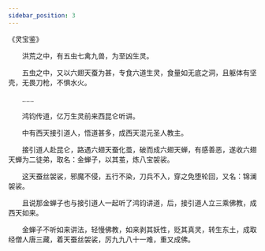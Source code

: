 ```yaml
---
sidebar_position: 3
---
```


《灵宝鉴》

　　洪荒之中，有五虫七禽九兽，为至凶生灵。 
 
　　五虫之中，又以六翅天蚕为甚，专食六道生灵，食量如无底之洞，且躯体有坚壳，无畏刀枪，不惧水火。 
 
　　…… 
 
　　鸿钧传道，亿万生灵前来西昆仑听讲。 
 
　　中有西天接引道人，悟道甚多，成西天混元圣人教主。 
 
　　接引道人赴昆仑，路遇六翅天蚕化茧，破而成六翅天蝉，有感善恶，遂收六翅天蝉为二徒弟，取名：金蝉子，以其茧，炼八宝袈裟。 
 
　　这天蚕丝袈裟，邪魔不侵，五行不染，刀兵不入，穿之免堕轮回，又名：锦澜袈裟。 

　　且说那金蝉子也与接引道人一起听了鸿钧讲道，后，接引道人立三乘佛教，成西天如来。 
 
　　金蝉子不听如来讲法，轻慢佛教，如来剥其妖性，贬其真灵，转生东土，成取经僧人唐三藏，着天蚕丝袈裟，厉九九八十一难，重又成佛。 
 